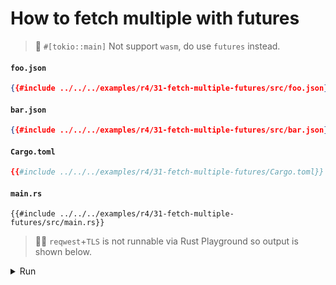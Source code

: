 # How to fetch multiple with futures

> 🚧 `#[tokio::main]` Not support `wasm`, do use `futures` instead.

#### `foo.json`

```json
{{#include ../../../examples/r4/31-fetch-multiple-futures/src/foo.json}}
```

#### `bar.json`

```json
{{#include ../../../examples/r4/31-fetch-multiple-futures/src/bar.json}}
```

#### `Cargo.toml`

```toml
{{#include ../../../examples/r4/31-fetch-multiple-futures/Cargo.toml}}
```

#### `main.rs`

```rust,edition2021
{{#include ../../../examples/r4/31-fetch-multiple-futures/src/main.rs}}
```

> 🤷‍♂️ `reqwest`+`TLS` is not runnable via Rust Playground so output is shown below.

<details>
<summary>Run</summary>

```

```

</details>
